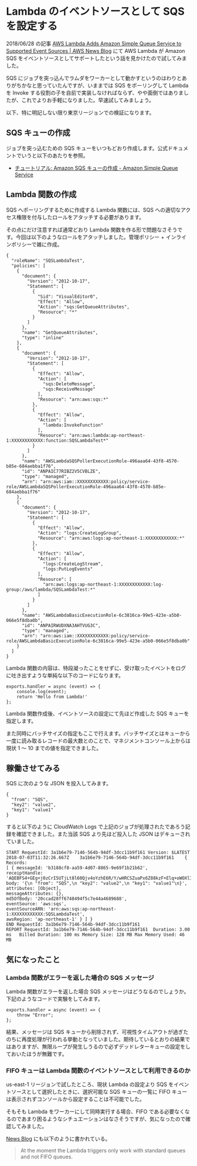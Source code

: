 # Lambda のイベントソースとして SQS を設定する

2018/06/28 の記事 [AWS Lambda Adds Amazon Simple Queue Service to Supported Event Sources | AWS News Blog](https://aws.amazon.com/jp/blogs/aws/aws-lambda-adds-amazon-simple-queue-service-to-supported-event-sources/) にて AWS Lambda が Amazon SQS をイベントソースとしてサポートしたという話を見かけたので試してみました。

SQS にジョブを突っ込んでラムダをワーカーとして動かすというのはわりとありがちかなと思っていたんですが、いままでは SQS をポーリングして Lambda を Invoke する役割の子を自前で実装しなければならず、やや面倒ではありましたが、これでよりお手軽になりました。早速試してみましょう。

以下、特に明記しない限り東京リージョンでの検証になります。

## SQS キューの作成

ジョブを突っ込むための SQS キューをいつもどおり作成します。公式ドキュメントでいうと以下のあたりを参照。

- [チュートリアル: Amazon SQS キューの作成 - Amazon Simple Queue Service](https://docs.aws.amazon.com/ja_jp/AWSSimpleQueueService/latest/SQSDeveloperGuide/sqs-create-queue.html)


## Lambda 関数の作成

SQS へポーリングするために作成する Lambda 関数には、SQS への適切なアクセス権限を付与したロールをアタッチする必要があります。

その点にだけ注意すれば通常どおり Lambda 関数を作る形で問題なさそうです。今回は以下のようなロールをアタッチしました。管理ポリシー + インラインポリシーで雑に作成。

```
{
  "roleName": "SQSLambdaTest",
  "policies": [
    {
      "document": {
        "Version": "2012-10-17",
        "Statement": [
          {
            "Sid": "VisualEditor0",
            "Effect": "Allow",
            "Action": "sqs:GetQueueAttributes",
            "Resource": "*"
          }
        ]
      },
      "name": "GetQueueAttributes",
      "type": "inline"
    },
    {
      "document": {
        "Version": "2012-10-17",
        "Statement": [
          {
            "Effect": "Allow",
            "Action": [
              "sqs:DeleteMessage",
              "sqs:ReceiveMessage"
            ],
            "Resource": "arn:aws:sqs:*"
          },
          {
            "Effect": "Allow",
            "Action": [
              "lambda:InvokeFunction"
            ],
            "Resource": "arn:aws:lambda:ap-northeast-1:XXXXXXXXXXXX:function:SQSLambdaTest*"
          }
        ]
      },
      "name": "AWSLambdaSQSPollerExecutionRole-496aaa64-43f8-4570-b85e-684aebba1f76",
      "id": "ANPAIC77RIBZ2V5CVBLZE",
      "type": "managed",
      "arn": "arn:aws:iam::XXXXXXXXXXXX:policy/service-role/AWSLambdaSQSPollerExecutionRole-496aaa64-43f8-4570-b85e-684aebba1f76"
    },
    {
      "document": {
        "Version": "2012-10-17",
        "Statement": [
          {
            "Effect": "Allow",
            "Action": "logs:CreateLogGroup",
            "Resource": "arn:aws:logs:ap-northeast-1:XXXXXXXXXXXX:*"
          },
          {
            "Effect": "Allow",
            "Action": [
              "logs:CreateLogStream",
              "logs:PutLogEvents"
            ],
            "Resource": [
              "arn:aws:logs:ap-northeast-1:XXXXXXXXXXXX:log-group:/aws/lambda/SQSLambdaTest:*"
            ]
          }
        ]
      },
      "name": "AWSLambdaBasicExecutionRole-6c3816ca-99e5-423e-a5b0-066e5f8dba0b",
      "id": "ANPAIRWUDXNA3AHTVUG3C",
      "type": "managed",
      "arn": "arn:aws:iam::XXXXXXXXXXXX:policy/service-role/AWSLambdaBasicExecutionRole-6c3816ca-99e5-423e-a5b0-066e5f8dba0b"
    }
  ]
}
```

Lambda 関数の内容は、特段凝ったことをせずに、受け取ったイベントをログに吐き出すような単純な以下のコードになります。

```
exports.handler = async (event) => {
    console.log(event);
    return 'Hello from Lambda!'
};
```

Lambda 関数作成後、イベントソースの設定にて先ほど作成した SQS キューを指定します。

また同時にバッチサイズの指定もここで行えます。バッチサイズとはキューから一度に読み取るレコードの最大数とのことで、マネジメントコンソール上からは現状 1 〜 10 までの値を指定できました。


## 稼働させてみる

SQS に次のような JSON を投入してみます。

```
{
  "from": "SQS",
  "key2": "value2",
  "key1": "value1"
}
```

すると以下のように CloudWatch Logs で上記のジョブが処理されたであろう記録を確認できました。また当該 SQS より先ほど投入した JSON はデキューされていました。

```
START RequestId: 3a1b6e79-7146-564b-94df-3dcc11b9f161 Version: $LATEST
2018-07-03T11:32:26.667Z	3a1b6e79-7146-564b-94df-3dcc11b9f161	{ Records:
[ { messageId: 'b3188cf8-aa59-4d07-8865-9e69f1b21b62',
receiptHandle: 'AQEBFS4+GEg+j0zCrI5UTjLt8l60Qjv4oYzhE6R/Y/wHRCSZuaPx6Z88kzF+Elq+oWOXlIly347TmV/gT3hBYmMGolIklS8AD1VCVyafVpmGcAxi1QHzGiN+6d9w9B80UNk/7fDLZUg3B6bV6Eto/JuESw6on+eqwsxkeMvJEPdvvpz6tDXyjR0fbT5KEB3z3j8lg2wz8w8gnc9nmTuLh/Eb998z9+w5//dRn5QCryqcBMbfw7QZJLtyQhE30SulKU63XjrXNA69+Ut3qWds/NqAFNAtj9eFKZO0uMJht/7osq8tH0cPNQRY9RhYOO3tcN3FpZeylhtctTv7gffQWkGJSInhm3FGIylbbjiNVr+RiKP7GA5n5r/QOG3XQbs9fpzc4LugmXmZSaL1xpz1TuVZ+w==',
body: '{\n "from": "SQS",\n "key2": "value2",\n "key1": "value1"\n}',
attributes: [Object],
messageAttributes: {},
md5OfBody: '20ccad28ff6748494f5c7e44a4689688',
eventSource: 'aws:sqs',
eventSourceARN: 'arn:aws:sqs:ap-northeast-1:XXXXXXXXXXXX:SQSLambdaTest',
awsRegion: 'ap-northeast-1' } ] }
END RequestId: 3a1b6e79-7146-564b-94df-3dcc11b9f161
REPORT RequestId: 3a1b6e79-7146-564b-94df-3dcc11b9f161	Duration: 3.00 ms	Billed Duration: 100 ms Memory Size: 128 MB	Max Memory Used: 46 MB
```


## 気になったこと
### Lambda 関数がエラーを返した場合の SQS メッセージ

Lambda 関数がエラーを返した場合 SQS メッセージはどうなるのでしょうか。下記のようなコードで実験をしてみます。

```
exports.handler = async (event) => {
    throw "Error";
};
```

結果、メッセージは SQS キューから削除されず、可視性タイムアウトが過ぎたのちに再度処理が行われる挙動となっていました。期待しているとおりの結果ではありますが、無限ループが発生しうるので必ずデッドレターキューの設定をしておいたほうが無難です。


### FIFO キューは Lambda 関数のイベントソースとして利用できるのか

us-east-1 リージョンで試したところ、現状 Lambda の設定より SQS をイベントソースとして選択したときに、選択可能な SQS キューの一覧に FIFO キューは表示されずコンソールから設定することは不可能でした。

そもそも Lambda をワーカーにして同時実行する場合、FIFO である必要なくなるのであまり困るようなシチュエーションはなさそうですが、気になったので確認してみました。

[News Blog](https://aws.amazon.com/jp/blogs/aws/aws-lambda-adds-amazon-simple-queue-service-to-supported-event-sources/) にも以下のように書かれている。

> At the moment the Lambda triggers only work with standard queues and not FIFO queues.
